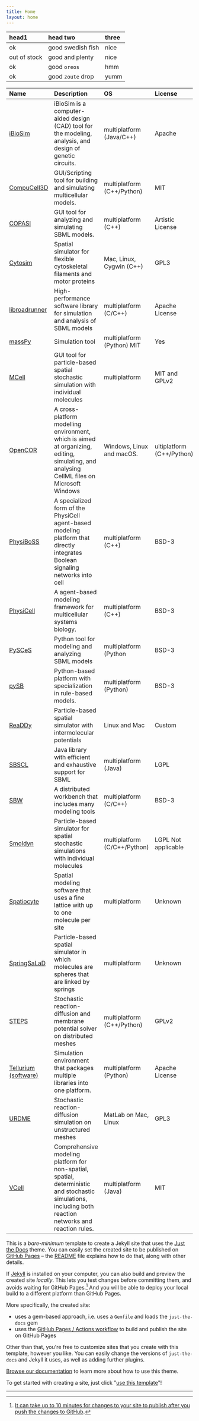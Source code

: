 ```yaml
---
title: Home
layout: home
---
```


| head1        | head two          | three |
|:-------------|:------------------|:------|
| ok           | good swedish fish | nice  |
| out of stock | good and plenty   | nice  |
| ok           | good `oreos`      | hmm   |
| ok           | good `zoute` drop | yumm  |


| Name         | Description            | OS    | License | SBML Support |
|:-------------|:-----------------------|:------|:--------|:-------------|
| [iBioSim] | iBioSim  is a computer-aided design (CAD) tool for the modeling, analysis, and design of genetic circuits. | multiplatform (Java/C++) | Apache | Yes |
| [CompuCell3D] | GUI/Scripting tool for building and simulating multicellular models. | multiplatform (C++/Python) | MIT | Yes, but only for reactions. |
| [COPASI] | GUI tool for analyzing and simulating SBML models. | multiplatform (C++) | Artistic License | Yes |
| [Cytosim] | Spatial simulator for flexible cytoskeletal filaments and motor proteins | Mac, Linux, Cygwin (C++) | GPL3 | Not applicable |
| [libroadrunner] | High-performance software library for simulation and analysis of SBML models | multiplatform (C/C++) | Apache License |  Yes |
| [massPy] | Simulation tool | multiplatform (Python) MIT | Yes |
| [MCell] | GUI tool for particle-based spatial stochastic simulation with individual molecules | multiplatform | MIT and GPLv2 | Not applicable |
| [OpenCOR] | A cross-platform modelling environment, which is aimed at organizing, editing, simulating, and analysing CellML files on Microsoft Windows|Windows, Linux and macOS. | ultiplatform (C++/Python) | GPLv3 | Uses CellML |
| [PhysiBoSS] | A specialized form of the PhysiCell agent-based modeling platform that directly integrates Boolean signaling networks into cell | multiplatform (C++) | BSD-3 | Yes, but only for reactions |
| [PhysiCell] | A agent-based modeling framework for multicellular systems biology. |multiplatform (C++)| BSD-3 | Yes, but only for reactions |
| [PySCeS] | Python tool for modeling and analyzing SBML models | multiplatform (Python| BSD-3  | Yes |
| [pySB] | Python-based platform with specialization in rule-based models. | multiplatform (Python)| BSD-3 | Partial |
| [ReaDDy] | Particle-based spatial simulator with intermolecular potentials | Linux and Mac | Custom  | Not applicable |
| [SBSCL] | Java library with efficient and exhaustive support for SBML | multiplatform (Java) | LGPL | https://draeger-lab.github.io/SBSCL/ | Yes
| [SBW] | A distributed workbench that includes many modeling tools | multiplatform (C/C++) | BSD-3  | Yes |
| [Smoldyn] | Particle-based simulator for spatial stochastic simulations with individual molecules | multiplatform (C/C++/Python) | LGPL  Not applicable |
| [Spatiocyte] | Spatial modeling software that uses a fine lattice with up to one molecule per site | multiplatform | Unknown | Not applicable |
| [SpringSaLaD] | Particle-based spatial simulator in which molecules are spheres that are linked by springs | multiplatform | Unknown | Not applicable |
| [STEPS] | Stochastic reaction-diffusion and membrane potential solver on distributed meshes | multiplatform (C++/Python) | GPLv2 | 
| [Tellurium (software)] | Simulation environment that packages multiple libraries into one platform. | multiplatform (Python) | Apache License | Yes |
| [URDME] | Stochastic reaction-diffusion simulation on unstructured meshes | MatLab on Mac, Linux | GPL3 | Not applicable |
| [VCell] | Comprehensive modeling platform for non-spatial, spatial, deterministic and stochastic simulations, including both reaction networks and reaction rules. | multiplatform (Java) | MIT | Yes |

This is a *bare-minimum* template to create a Jekyll site that uses the [Just the Docs] theme. You can easily set the created site to be published on [GitHub Pages] – the [README] file explains how to do that, along with other details.

If [Jekyll] is installed on your computer, you can also build and preview the created site *locally*. This lets you test changes before committing them, and avoids waiting for GitHub Pages.[^1] And you will be able to deploy your local build to a different platform than GitHub Pages.

More specifically, the created site:

- uses a gem-based approach, i.e. uses a `Gemfile` and loads the `just-the-docs` gem
- uses the [GitHub Pages / Actions workflow] to build and publish the site on GitHub Pages

Other than that, you're free to customize sites that you create with this template, however you like. You can easily change the versions of `just-the-docs` and Jekyll it uses, as well as adding further plugins.

[Browse our documentation][Just the Docs] to learn more about how to use this theme.

To get started with creating a site, just click "[use this template]"!

----

[^1]: [It can take up to 10 minutes for changes to your site to publish after you push the changes to GitHub](https://docs.github.com/en/pages/setting-up-a-github-pages-site-with-jekyll/creating-a-github-pages-site-with-jekyll#creating-your-site).

[iBioSim]: https://github.com/MyersResearchGroup/iBioSim
[VCell]: https://vcell.org
[COPASI]: https://github.com/sys-bio/roadrunner
[STEPS]: https://steps.sourceforge.net
[MCell]: https://mcell.org/index.html
[PhysiCell]: http://physicell.org
[OpenCor]: https://opencor.ws/
[URDME]: http://urdme.github.io/urdme/
[SBSCL]: https://sbw.sourceforge.net/
[PySCeS]: https://pysces.sourceforge.net/
[Smoldyn]: https://www.smoldyn.org/
[SpringSaLaD]: https://vcell.org/ssalad 
[STEPS]: http://google.com
[libroadrunner]:  http://libroadrunner.org
[massPy]: https://github.com/SBRG/MASSpy 
[PhysiBoSS]: https://github.com/PhysiBoSS/PhysiBoSS
[CompuCell3D]: https://compucell3d.org 
[Cytosim]: http://cytosim.org 
[pySB]: https://pysb.org/
[Tellurium (software)]: https://github.com/sys-bio/tellurium 
[SBW]: https://sbw.sourceforge.net/
[ReaDDy]:https://readdy.github.io/index.html
[Spatiocyte]: https://spatiocyte.org

[Just the Docs]: https://just-the-docs.github.io/just-the-docs/
[GitHub Pages]: https://docs.github.com/en/pages
[README]: https://github.com/just-the-docs/just-the-docs-template/blob/main/README.md
[Jekyll]: https://jekyllrb.com
[GitHub Pages / Actions workflow]: https://github.blog/changelog/2022-07-27-github-pages-custom-github-actions-workflows-beta/
[use this template]: https://github.com/just-the-docs/just-the-docs-template/generate
